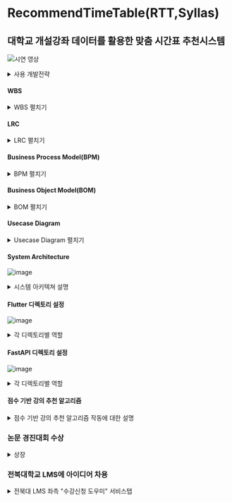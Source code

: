 # RecommendTimeTable(RTT,Syllas)
## 대학교 개설강좌 데이터를 활용한 맞춤 시간표 추천시스템
![시연 영상](https://github.com/user-attachments/assets/b557bdfd-4a9c-4e1f-a393-ffe4a7a4275b)

<details>
  <summary>사용 개발전략</summary>
  <ul>
    <li>스크럼 기반 애자일 방법론 사용<br>프로젝트 기간: 10주<br>스프린트 주기: 2주</li>
    <li>스프린트 별 주요 산출물<br>스프린트 1: 유스케이스 명세, 다이어그램, Business Model 등 각종 문서작업<br>스프린트 2: 피그마를 통한 UI 개발 및 Flutter 코드 구현<br>스프린트 3: 강의 데이터수집, 파이어베이스 연동 및 사용자인증 구현<br>스프린트 4: 점수기반 강의 추천 알고리즘 구현<br>스프린트 5: 기본 시간표 기능 구현</li>
  </ul>
</details>

#### WBS
<details>
  <summary>WBS 펼치기</summary>
  <p><img src="https://github.com/user-attachments/assets/2f81ef35-11cf-43a4-859a-163a2c306c10" alt="image" width="600"></p>
</details>

#### LRC
<details>
  <summary>LRC 펼치기</summary>
  <p><img src="https://github.com/user-attachments/assets/65b513fd-b31e-4135-85cc-1846c326b59d" alt="image" width="600"></p>
</details>

#### Business Process Model(BPM)
<details>
  <summary>BPM 펼치기</summary>
  <p><img src="https://github.com/user-attachments/assets/f090690b-0107-4b77-ae94-690d96526939" alt="image" width="600"></p>
</details>

#### Business Object Model(BOM)
<details>
  <summary>BOM 펼치기</summary>
  <p><img src="https://github.com/user-attachments/assets/035529fc-6c72-4675-ae79-e0624d1f7885" alt="image" width="600"></p>
</details>

#### Usecase Diagram
<details>
  <summary>Usecase Diagram 펼치기</summary>
  <p><img src="https://github.com/user-attachments/assets/abd13098-54f1-4983-99e0-c9f818bd85d4" alt="image" width="600"></p>
</details>

#### System Architecture
![image](https://github.com/user-attachments/assets/43acd7db-d3f8-4746-81ff-76f41febcb22)
<details>
  <summary>시스템 아키텍쳐 설명</summary>
  <ul>
    <li>전북대학교 개설강좌 페이지에서 액셀파일을 크롤링하여 강의 데이터를 Firestore에 수집하고 FastAPI를 통해 점수기반 추천 알고리즘을 사용하여 Flutter UI로 반환한다.</li>
  </ul>
</details>

#### Flutter 디렉토리 설정
![image](https://github.com/user-attachments/assets/438833a8-59c6-450a-9150-87aa6c686ade)
<details>
  <summary>각 디렉토리별 역할</summary>
  <ul>
    <li>Models: 모델 위한 설계(Data I/O)</li>
    <li>Screens: UI 화면 관리</li>
    <li>Controller: API호출 처리, 로직처리</li>
    <li>Constant: 상수 값, style 등 관리</li>
  </ul>
</details>

#### FastAPI 디렉토리 설정
![image](https://github.com/user-attachments/assets/6a515d7d-f5c2-41f9-83b6-be2ee20e535d)
<details>
  <summary>각 디렉토리별 역할</summary>
  <ul>
    <li>config_secret: key, DB정보 등 보안성을 위한 파일</li>
    <li>apis : API 버전별로 관리</li>
    <li>db : firestore/mock 데이터 관리</li>
    <li>Schemas: 스키마 관리(Swagger 문서 자동화)</li>
    <li>config : 설정 적용을 위한 디렉토리</li>
    <li>Static: static 파일관리</li>
    <li>Templates: http 파일 관리</li>
    <li>Migration: db migration 버전관리</li>
  </ul>
</details>

#### 점수 기반 강의 추천 알고리즘
<details>
  <summary>점수 기반 강의 추천 알고리즘 작동에 대한 설명</summary>
  <ul>
    <li>1. 데이터 수집 및 전처리: Firebase Firestore 데이터베이스에 저장된 강의 정보를 가져와서 시간, 건물, 학과, 학년, 이수 구분 등의 정보를 추출하고 정제합니다.</li>
    <li>2. 강의 필터링: 사용자의 입력(학과, 시간대, 이수 구분)에 따라 추천 대상 강의를 필터링합니다.</li>
    <li>3. 점수 부여: 각 강의에 대해 항목별로 점수를 부여합니다.    
     <br>- 3.1 건물 위치 점수: 사용자가 입력한 현재 건물과의 거리를 기반으로 점수를 부여합니다. 
     <br>- 3.2 강의 평점 점수: 에브리타임에 저장된 강의 평점을 그대로 점수로 사용합니다.
     <br>- 3.3 사용자 관심주제 점수: 회원가입 시 입력받은 관심주제들을 순위를 매겨 점수를 부여합니다.
     <br>- 3.4 이미 수강한 강의 점수: 사용자가 이미 수강한 강의들은 제외합니다.
     <br>- 3.5 선수 과목 점수: 타과 전공선택에서 필수 선수 과목을 들어야 청강할 수 있는 강의들은 제외합니다.</li>
    <li>4. 점수 합산 및 정렬: 각 강의의 건물 위치 점수와 평점 점수를 합산하고, 합산 점수 기준으로 내림차순 정렬합니다.</li>
    <li>5. 추천 결과 반환: 점수가 가장 높은 강의를 반환하여 사용자가 선택한 시간 셀에 삽입합니다.</li>    
  </ul>
</details>

### 논문 경진대회 수상
<details>
  <summary>상장</summary>
  <p><img src="https://github.com/user-attachments/assets/ec3ceda0-475d-47e2-9fa9-380907573e4d" alt="논문 금상" width="600"></p>
</details>

### 전북대학교 LMS에 아이디어 차용
<details>
  <summary>전북대 LMS 좌측 "수강신청 도우미" 서비스탭</summary>
  <p><img src="https://github.com/user-attachments/assets/cee84367-764a-4cdf-83ab-df5fc30b6142" alt="LMS" width="750"></p>
</details>
